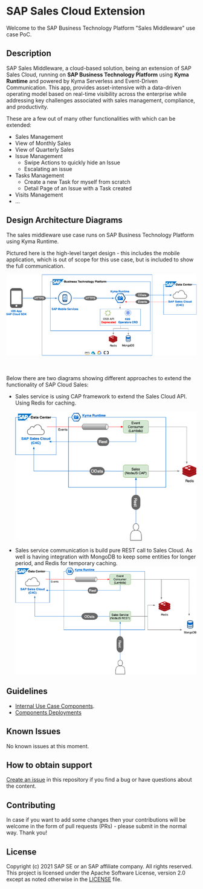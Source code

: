 <!-- Add badge when registered [![REUSE status](https://api.reuse.software/badge/github.com/SAP-samples/cloud-extension-sales-middleware)](https://api.reuse.software/info/github.com/SAP-samples/cloud-extension-sales-middleware) -->

# SAP Sales Cloud Extension
Welcome to the SAP Business Technology Platform "Sales Middleware" use case PoC.

## Description
SAP Sales Middleware, a cloud-based solution, being an extension of SAP Sales Cloud, 
running on <b>SAP Business Technology Platform</b> using <b>Kyma Runtime</b> and powered by Kyma Serverless and Event-Driven Communication. 
This app, provides asset-intensive with a data-driven operating model based on real-time visibility across the 
enterprise while addressing key challenges associated with sales management, compliance, and productivity.

These are a few out of many other functionalities with which can be extended:
* Sales Management
* View of Monthly Sales
* View of Quarterly Sales
* Issue Management
    * Swipe Actions to quickly hide an Issue
    * Escalating an issue
* Tasks Management
    * Create a new Task for myself from scratch
    * Detail Page of an Issue with a Task created
* Visits Management
* ...


## Design Architecture Diagrams
The sales middleware use case runs on SAP Business Technology Platform using Kyma Runtime.

Pictured here is the high-level target design - this includes the mobile application, which is out of scope for this use case, but is included to show the full communication.

![](images/HL-SalesMiddleware-UseCase.png)

<br/><br/>
Below there are two diagrams showing different approaches to extend the functionality of SAP Cloud Sales:

- Sales service is using CAP framework to extend the Sales Cloud API.
  Using Redis for caching.
  
  ![](images/SalesMiddleware-CAP-UseCase.png)
  
- Sales service communication is build pure REST call to Sales Cloud.
  As well is having integration with MongoDB to keep some entities for longer period,
  and Redis for temporary caching.
  ![](images/SalesMiddleware-Rest-UseCase.png)

## Guidelines

* [Internal Use Case Components](./services).
* [Components Deployments](./deployment)

## Known Issues
No known issues at this moment.

## How to obtain support

[Create an issue](https://github.com/SAP-samples/cloud-extension-sales-middleware/issues) in this repository if you find
a bug or have questions about the content.

## Contributing
In case if you want to add some changes then your contributions will be welcome in the form of pull requests (PRs) - 
please submit in the normal way. Thank you!

## License
Copyright (c) 2021 SAP SE or an SAP affiliate company. All rights reserved. This project is licensed under the 
Apache Software License, version 2.0 except as noted otherwise in the [LICENSE](LICENSES/Apache-2.0.txt) file.
